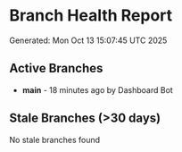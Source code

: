 # Branch Health Report
Generated: Mon Oct 13 15:07:45 UTC 2025

## Active Branches
- **main** - 18 minutes ago by Dashboard Bot

## Stale Branches (>30 days)
No stale branches found
